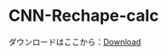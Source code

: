 # CNN-Rechape-calc

ダウンロードはここから：[Download](https://github.com/hihimamuLab/CNN-Shape/releases/tag/v1.0)

